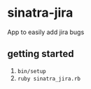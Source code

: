 # sinatra-jira
App to easily add jira bugs

## getting started

1) `bin/setup`
2) `ruby sinatra_jira.rb`